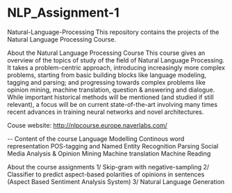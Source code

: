 # NLP_Assignment-1

Natural-Language-Processing
This repository contains the projects of the Natural Language Processing Course.

About the Natural Language Processing Course
This course gives an overview of the topics of study of the field of Natural Language Processing. It takes a problem-centric approach, introducing increasingly more complex problems, starting from basic building blocks like language modeling, tagging and parsing; and progressing towards complex problems like opinion mining, machine translation, question & answering and dialogue. While important historical methods will be mentioned (and studied if still relevant), a focus will be on current state-of-the-art involving many times recent advances in training neural networks and novel architectures.

Couse website: http://nlpcourse.europe.naverlabs.com/

-- Content of the course
Language Modelling
Continous word representation
POS-tagging and Named Entity Recognition
Parsing
Social Media Analysis & Opinion Mining
Machine translation
Machine Reading


About the course assignments
1/ Skip-gram with negative-sampling
2/ Classifier to predict aspect-based polarities of opinions in sentences (Aspect Based Sentiment Analysis System)
3/ Natural Language Generation
